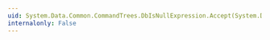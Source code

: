 ```yaml
---
uid: System.Data.Common.CommandTrees.DbIsNullExpression.Accept(System.Data.Common.CommandTrees.DbExpressionVisitor)
internalonly: False
---
```

